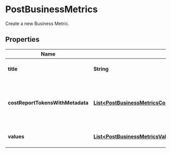 

# PostBusinessMetrics

Create a new Business Metric.

## Properties

| Name | Type | Description | Notes |
|------------ | ------------- | ------------- | -------------|
|**title** | **String** | The title of the Business Metric. |  |
|**costReportTokensWithMetadata** | [**List&lt;PostBusinessMetricsCostReportTokensWithMetadataInner&gt;**](PostBusinessMetricsCostReportTokensWithMetadataInner.md) | The tokens for any CostReports that use the BusinessMetric, and the unit scale. |  [optional] |
|**values** | [**List&lt;PostBusinessMetricsValuesInner&gt;**](PostBusinessMetricsValuesInner.md) | The dates and amounts for the BusinessMetric. |  [optional] |



